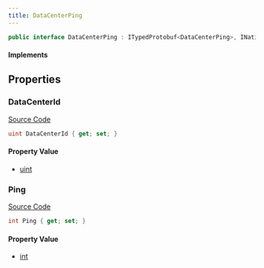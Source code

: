 ```yaml
---
title: DataCenterPing
---
```


```csharp
public interface DataCenterPing : ITypedProtobuf<DataCenterPing>, INativeHandle
```

#### Implements

## Properties

### DataCenterId

[Source Code](https://github.com/swiftly-solution/swiftlys2/blob/beta/managed/src/SwiftlyS2.Generated/Protobufs/Interfaces/DataCenterPing.cs#L13)

```csharp
uint DataCenterId { get; set; }
```

#### Property Value

- [uint](https://learn.microsoft.com/dotnet/api/system.uint32)

### Ping

[Source Code](https://github.com/swiftly-solution/swiftlys2/blob/beta/managed/src/SwiftlyS2.Generated/Protobufs/Interfaces/DataCenterPing.cs#L16)

```csharp
int Ping { get; set; }
```

#### Property Value

- [int](https://learn.microsoft.com/dotnet/api/system.int32)

